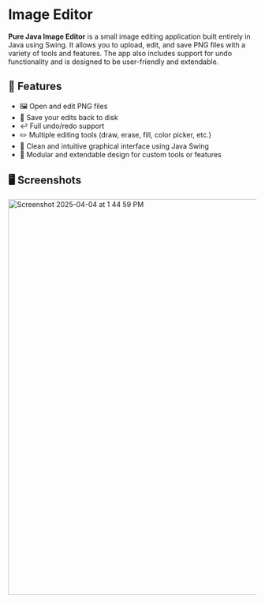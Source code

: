 # Image Editor

**Pure Java Image Editor** is a small image editing application built entirely in Java using Swing. It allows you to upload, edit, and save PNG files with a variety of tools and features. The app also includes support for undo functionality and is designed to be user-friendly and extendable.

## 🧩 Features

- 🖼️ Open and edit PNG files
- 💾 Save your edits back to disk
- ↩️ Full undo/redo support
- ✏️ Multiple editing tools (draw, erase, fill, color picker, etc.)
- 🧰 Clean and intuitive graphical interface using Java Swing
- 🔌 Modular and extendable design for custom tools or features

## 🖥️ Screenshots
<img width="801" alt="Screenshot 2025-04-04 at 1 44 59 PM" src="https://github.com/user-attachments/assets/e03a2827-2978-432d-b007-a275fbeeaaa6" />
